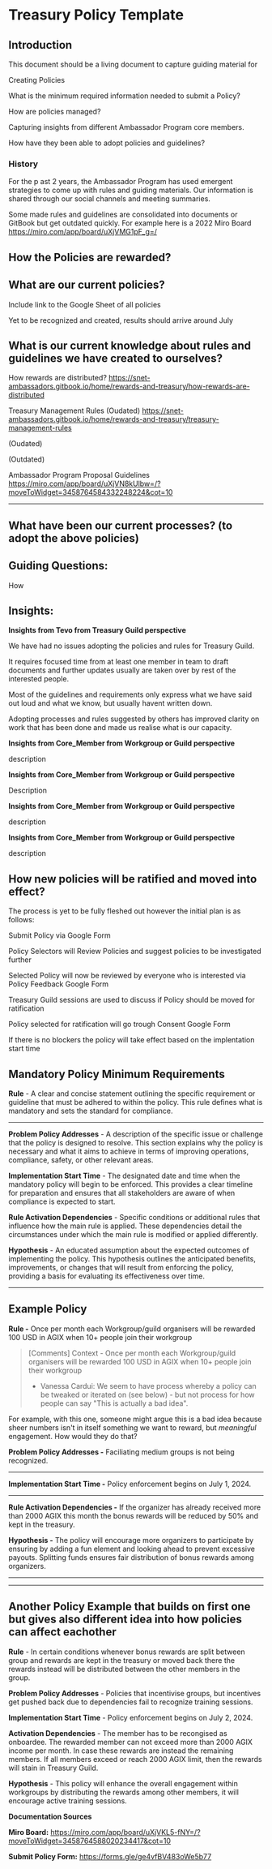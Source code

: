 # Treasury Policy Template



## Introduction

This document should be a living document to capture guiding material for

Creating Policies

What is the minimum required information needed to submit a Policy?

How are policies managed?

Capturing insights from different Ambassador Program core members.

How have they been able to adopt policies and guidelines?



### History

For the p ast 2 years, the Ambassador Program has used emergent strategies to come up with rules and guiding materials. Our information is shared through our social channels and meeting summaries.

Some made rules and guidelines are consolidated into documents or GitBook but get outdated quickly. For example here is a 2022 Miro Board https://miro.com/app/board/uXjVMG1pF_g=/



## How the Policies are rewarded?



## What are our current policies?

Include link to the Google Sheet of all policies



Yet to be recognized and created, results should arrive around July



## What is our current knowledge about rules and guidelines we have created to ourselves?

How rewards are distributed? https://snet-ambassadors.gitbook.io/home/rewards-and-treasury/how-rewards-are-distributed



Treasury Management Rules (Oudated) https://snet-ambassadors.gitbook.io/home/rewards-and-treasury/treasury-management-rules



(Oudated)



(Outdated)



Ambassador Program Proposal Guidelines https://miro.com/app/board/uXjVN8kUlbw=/?moveToWidget=3458764584332248224&cot=10







****

## What have been our current processes? (to adopt the above policies)

## Guiding Questions:

How



## Insights:

**Insights from Tevo from Treasury Guild perspective**

We have had no issues adopting the policies and rules for Treasury Guild.

It requires focused time from at least one member in team to draft documents and further updates usually are taken over by rest of the interested people.



Most of the guidelines and requirements only express what we have said out loud and what we know, but usually havent written down.

Adopting processes and rules suggested by others has improved clarity on work that has been done and made us realise what is our capacity.



**Insights from Core_Member from Workgroup or Guild perspective**

description



**Insights from Core_Member from Workgroup or Guild perspective**

Description



**Insights from Core_Member from Workgroup or Guild perspective**

description



**Insights from Core_Member from Workgroup or Guild perspective**

description







## How new policies will be ratified and moved into effect?

The process is yet to be fully fleshed out however the initial plan is as follows:

Submit Policy via Google Form

Policy Selectors will Review Policies and suggest policies to be investigated further

Selected Policy will now be reviewed by everyone who is interested via Policy Feedback Google Form

Treasury Guild sessions are used to discuss if Policy should be moved for ratification

Policy selected for ratification will go trough Consent Google Form

If there is no blockers the policy will take effect based on the implentation start time





## Mandatory Policy Minimum Requirements

**Rule** - A clear and concise statement outlining the specific requirement or guideline that must be adhered to within the policy. This rule defines what is mandatory and sets the standard for compliance.

****

**Problem Policy Addresses** - A description of the specific issue or challenge that the policy is designed to resolve. This section explains why the policy is necessary and what it aims to achieve in terms of improving operations, compliance, safety, or other relevant areas.



**Implementation Start Time** - The designated date and time when the mandatory policy will begin to be enforced. This provides a clear timeline for preparation and ensures that all stakeholders are aware of when compliance is expected to start.



**Rule Activation Dependencies** - Specific conditions or additional rules that influence how the main rule is applied. These dependencies detail the circumstances under which the main rule is modified or applied differently.



**Hypothesis** - An educated assumption about the expected outcomes of implementing the policy. This hypothesis outlines the anticipated benefits, improvements, or changes that will result from enforcing the policy, providing a basis for evaluating its effectiveness over time.



****



## Example Policy

**Rule -** Once per month each Workgroup/guild organisers will be rewarded 100 USD in AGIX when 10+ people join their workgroup 

> [Comments]
> Context - Once per month each Workgroup/guild organisers will be rewarded 100 USD in AGIX when 10+ people join their workgroup
> * Vanessa Cardui: We seem to have process whereby a policy can be tweaked or iterated on (see below) - but not process for how people can say "This is actually a bad idea".

For example, with this one, someone might argue this is a bad idea because sheer numbers isn't in itself something we want to reward, but *meaningful* engagement.
How would they do that?
>



**Problem Policy Addresses -** Faciliating medium groups is not being recognized.

****

**Implementation Start Time -** Policy enforcement begins on July 1, 2024.

****

**Rule Activation Dependencies -** If the organizer has already received more than 2000 AGIX this month the bonus rewards will be reduced by 50% and kept in the treasury.



**Hypothesis -** The policy will encourage more organizers to participate by ensuring by adding a fun element and looking ahead to prevent excessive payouts. Splitting funds ensures fair distribution of bonus rewards among organizers.

****

****

## Another Policy Example that builds on first one but gives also different idea into how policies can affect eachother

**Rule** - In certain conditions whenever bonus rewards are split between group and rewards are kept in the treasury or moved back there the rewards instead will be distributed between the other members in the group.



**Problem Policy Addresses** - Policies that incentivise groups, but incentives get pushed back due to dependencies fail to recognize training sessions.



**Implementation Start Time** - Policy enforcement begins on July 2, 2024.



**Activation Dependencies** - The member has to be recongised as onboardee. The rewarded member can not exceed more than 2000 AGIX income per month. In case these rewards are instead the remaining members. If all members exceed or reach 2000 AGIX limit, then the rewards will stain in Treasury Guild.



**Hypothesis** - This policy will enhance the overall engagement within workgroups by distributing the rewards among other members, it will encourage active training sessions.





**Documentation Sources**

**Miro Board:**  https://miro.com/app/board/uXjVKL5-fNY=/?moveToWidget=3458764588020234417&cot=10

**Submit Policy Form:**  https://forms.gle/ge4vfBV483oWe5b77



